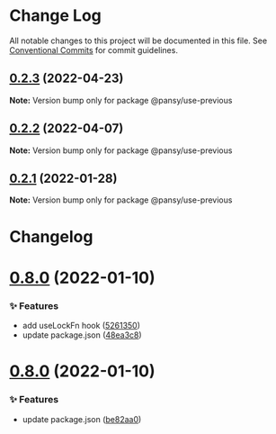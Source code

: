# Change Log

All notable changes to this project will be documented in this file.
See [Conventional Commits](https://conventionalcommits.org) for commit guidelines.

## [0.2.3](https://github.com/pansyjs/react-hooks/compare/@pansy/use-previous@0.2.2...@pansy/use-previous@0.2.3) (2022-04-23)

**Note:** Version bump only for package @pansy/use-previous





## [0.2.2](https://github.com/pansyjs/react-hooks/compare/@pansy/use-previous@0.2.1...@pansy/use-previous@0.2.2) (2022-04-07)

**Note:** Version bump only for package @pansy/use-previous





## [0.2.1](https://github.com/pansyjs/react-hooks/compare/@pansy/use-previous@0.2.0...@pansy/use-previous@0.2.1) (2022-01-28)

**Note:** Version bump only for package @pansy/use-previous





# Changelog

# [0.8.0](https://github.com/pansyjs/react-hooks/compare/v0.7.0...v0.8.0) (2022-01-10)


### ✨ Features

* add useLockFn hook ([5261350](https://github.com/pansyjs/react-hooks/commit/5261350))
* update package.json ([48ea3c8](https://github.com/pansyjs/react-hooks/commit/48ea3c8))

# [0.8.0](https://github.com/pansyjs/react-hooks/compare/v0.7.0...v0.8.0) (2022-01-10)


### ✨ Features

* update package.json ([be82aa0](https://github.com/pansyjs/react-hooks/commit/be82aa0))
